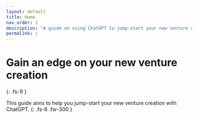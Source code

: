 ```yaml
---
layout: default
title: Home
nav_order: 1
description: "A guide on using ChatGPT to jump-start your new venture creation!"
permalink: /
---
```


# Gain an edge on your new venture creation
{: .fs-9 }

This guide aims to help you jump-start your new venture creation with ChatGPT.
{: .fs-6 .fw-300 }